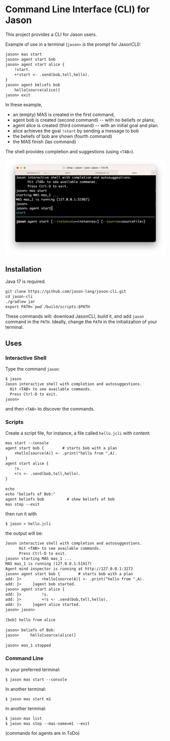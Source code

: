 # Command Line Interface (CLI) for Jason

This project provides a CLI for Jason users. 

Example of use in a terminal (`jason>` is the prompt for JasonCLI):

    jason> mas start
    jason> agent start bob
    jason> agent start alice {
        !start.
        +!start <- .send(bob,tell,hello).
    }
    jason> agent beliefs bob
        hello[source(alice)]
    jason> exit


In these example, 

* an (empty) MAS is created in the first command, 
* agent bob is created (second command) -- with no beliefs or plans; 
* agent alice is created (third command) -- with an initial goal and plan. 
* alice achieves the goal `!start` by sending a message to  bob
* the beliefs of bob are shown (fourth command)
* the MAS finish (las command)

The shell provides completion and suggestions (using `<TAB>`).

![screen show](docs/figs/s1.png)

## Installation

Java 17 is required.



    git clone https://github.com/jason-lang/jason-cli.git
    cd jason-cli
    ./gradlew jar
    export PATH=`pwd`/build/scripts:$PATH

These commands will: download JasonCLI, build it, and add `jason` command in the `PATH`. 
Ideally, change the `PATH` in the initialization of your terminal.

## Uses

### Interactive Shell

Type the command `jason`: 

    $ jason
    Jason interactive shell with completion and autosuggestions.
      Hit <TAB> to see available commands.
      Press Ctrl-D to exit.
    jason>

and then `<TAB>` to discover the commands.

### Scripts

Create a script file, for instance, a file called `hello.jcli` with content:

```
mas start --console
agent start bob {        # starts bob with a plan
    +hello[source(A)] <- .print("hello from ",A).
}
agent start alice {
    !s.
    +!s <- .send(bob,tell,hello).
}

echo
echo "beliefs of Bob:"
agent beliefs bob          # show beliefs of bob
mas stop --exit
```

then  run it with

    $ jason < hello.jcli

the output will be:

```
Jason interactive shell with completion and autosuggestions.
      Hit <TAB> to see available commands.
      Press Ctrl-D to exit.
jason> starting MAS mas_1 ...
MAS mas_1 is running (127.0.0.1:51917)
Agent mind inspector is running at http://127.0.0.1:3272
jason> agent start bob {        # starts bob with a plan
add: }>         +hello[source(A)] <- .print("hello from ",A).
add: }>     }agent bob started.
jason> agent start alice {
add: }>         !s.
add: }>         +!s <- .send(bob,tell,hello).
add: }>     }agent alice started.
jason> jason> 

[bob] hello from alice

jason> beliefs of Bob:
jason>     hello[source(alice)]

jason> mas_1 stopped
```

### Command Line

In your preferred terminal:

    $ jason mas start --console

In another terminal:

    $ jason mas start m1

In another terminal:

    $ jason mas list
    $ jason mas stop --mas-name=m1 --exit


(commands for agents are in ToDo)


